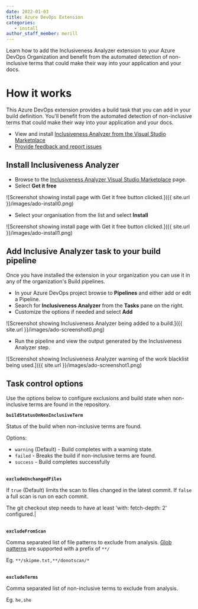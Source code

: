 ```yaml
---
date: 2022-01-03
title: Azure DevOps Extension
categories: 
   - install
author_staff_member: merill
---
```

Learn how to add the Inclusiveness Analyzer extension to your Azure DevOps Organization and benefit from the automated detection of non-inclusive terms that could make their way into your application and your docs.

# How it works

This Azure DevOps extension provides a build task that you can add in your build definition. You'll benefit from the automated detection of non-inclusive terms that could make their way into your application and your docs.

* View and install [Inclusiveness Analyzer from the Visual Studio Marketplace](https://marketplace.visualstudio.com/items?itemName=InclusivenessAnalyzer.InclusivenessAnalyzerAzureDevOps)
* [Provide feedback and report issues](https://github.com/microsoft/InclusivenessAnalyzerAzureDevOps)

## Install Inclusiveness Analyzer

* Browse to the [Inclusiveness Analyzer Visual Studio Marketplace](https://marketplace.visualstudio.com/items?itemName=InclusivenessAnalyzer.InclusivenessAnalyzerAzureDevOps) page.
* Select **Get it free**

![Screenshot showing install page with Get it free button clicked.]({{ site.url }}/images/ado-install0.png)

* Select your organisation from the list and select **Install**

![Screenshot showing install page with Get it free button clicked.]({{ site.url }}/images/ado-install1.png)

## Add Inclusive Analyzer task to your build pipeline

Once you have installed the extension in your organization you can use it in any of the organization's Build pipelines.

* In your Azure DevOps project browse to **Pipelines** and either add or edit a Pipeline.
* Search for **Inclusiveness Analyzer** from the **Tasks** pane on the right.
* Customize the options if needed and select **Add**

![Screenshot showing Inclusiveness Analyzer being added to a build.]({{ site.url }}/images/ado-screenshot0.png)

* Run the pipeline and view the output generated by the Inclusiveness Analyzer step.

![Screenshot showing Inclusiveness Analyzer warning of the work blacklist being used.]({{ site.url }}/images/ado-screenshot1.png)

## Task control options

Use the options below to configure exclusions and build state when non-inclusive terms are found in the repository.

**`buildStatusOnNonInclusiveTerm`**

Status of the build when non-inclusive terms are found.

Options:

* `warning` (Default) - Build completes with a warning state.
* `failed` -  Breaks the build if non-inclusive terms are found.
* `success` - Build completes successfully

<br/>**`excludeUnchangedFiles`**

If `true` (Default) limits the scan to files changed in the latest commit. If `false` a full scan is run on each commit.

The git checkout step needs to have at least 'with: fetch-depth: 2' configured.|

<br/>**`excludeFromScan`**

Comma separated list of file patterns to exclude from analysis. [Glob patterns](https://github.com/isaacs/node-glob#glob-primer) are supported with a prefix of `**/`

Eg. `**/skipme.txt,**/donotscan/*`

<br/>**`excludeTerms`**

Comma separated list of non-inclusive terms to exclude from analysis.

Eg. `he,she`
